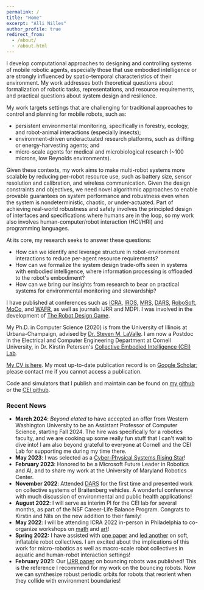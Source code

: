 ```yaml
---
permalink: /
title: "Home"
excerpt: "Alli Nilles"
author_profile: true
redirect_from: 
  - /about/
  - /about.html
---
```


I develop computational approaches to designing and controlling systems of mobile robotic agents, 
especially those that use embodied intelligence or are strongly influenced by spatio-temporal 
characteristics of their environment. My work addresses both theoretical questions about formalization 
of robotic tasks, representations, and resource requirements, and practical questions about system design and resilience.

My work targets settings that are challenging for traditional approaches to control and planning for mobile robots, such as: 

- persistent environmental monitoring, specifically in forestry, ecology, and robot-animal interactions (especially insects);
- environment-driven underactuated research platforms, such as drifting or energy-harvesting agents; and
- micro-scale agents for medical and microbiological research (~100 microns, low Reynolds environments).

Given these contexts, my work aims to make multi-robot systems more scalable by reducing per-robot resource use, such as battery size, 
sensor resolution and calibration, and wireless communication. Given the design constraints and objectives, we need novel
algorithmic approaches to enable provable guarantees on system performance and robustness even when the system is nondeterministic, chaotic, or under-actuated. 
Part of achieving real-world robustness and safety involves the principled design of interfaces and specifications where humans are in the loop, so my work also
involves human-computer/robot interaction (HCI/HRI) and programming languages.

At its core, my research seeks to answer these questions:

- How can we identify and leverage structure in robot-environment interactions to reduce per-agent resource requirements? 
- How can we formalize the system design trade-offs seen in systems with embodied intelligence, where information processing is offloaded to the robot's embodiment?
- How can we bring our insights from research to bear on practical systems for environmental monitoring and stewardship?

I have published at conferences such as
[ICRA](https://www.ieee-ras.org/conferences-workshops/fully-sponsored/icra),
[IROS](https://www.ieee-ras.org/conferences-workshops/financially-co-sponsored/iros),
[MRS](https://www.ieee-ras.org/conferences-workshops/technically-co-sponsored/mrs),
[DARS](https://dblp.org/db/conf/dars/index.html),
[RoboSoft](https://softroboticsconference.org/),
[MoCo](https://www.movementcomputing.org/), and [WAFR](http://ifrr.org/wafr),
as well as journals IJRR and MDPI. I was involved in the development of
[The Robot Design Game](files/rdg.pdf).

My Ph.D. in Computer Science (2020) is from the University of Illinois at
Urbana-Champaign, advised by [Dr. Steven M. LaValle](http://lavalle.pl/). I am now a
Postdoc in the Electrical and Computer Engineering Department at Cornell University,
 in Dr. Kirstin Petersen's [Collective Embodied Intelligence (CEI)
Lab](https://cei.ece.cornell.edu/).

[My CV is here](files/NillesCV.pdf). My most up-to-date publication record is on
[Google Scholar](https://scholar.google.com/citations?user=3AvC70UAAAAJ&hl=en);
please contact me if you cannot access a publication.

Code and simulators that I publish and maintain can be found on [my github](https://github.com/alexandroid000)
or the [CEI github](https://github.com/CEI-lab).

### Recent News

-   **March 2024**: *Beyond elated* to have accepted an offer from Western Washington University to be an Assistant Professor of Computer Science, starting Fall 2024. The hire was specifically for a robotics faculty, and we are cooking up some really fun stuff that I can't wait to dive into! I am also beyond grateful to everyone at Cornell and the CEI Lab for supporting me during my time there.
-   **May 2023**: I was selected as a [Cyber-Physical Systems Rising Star](https://risingstars.linklab.virginia.edu/2023/participants/alexandra-nilles.html)!
-   **February 2023**: Honored to be a Microsoft Future Leader in Robotics and AI, and to share my work at the University of Maryland Robotics Center.
-   **November 2022**: Attended [DARS](https://dars2022.org/#/) for the first time and presented work
    on collective systems of Braitenberg vehicles. A wonderful conference with much discussion of environmental and public health
    applications!
-   **August 2022**: I will serve as interim PI for the CEI lab for several months, as part of the NSF Career-Life Balance Program. Congrats to Kirstin and Nils on the new addition to their family!
-   **May 2022**: I will be attending ICRA 2022 in-person in Philadelphia to co-organize workshops
    on [math](https://idsc.ethz.ch/research-frazzoli/workshops/compositional-robotics.html) and
    [art](https://roboticart.org/icra2022/)!
-   **Spring 2022:** I have assisted with [one paper](https://ieeexplore.ieee.org/abstract/document/9501972) and [led another](https://ieeexplore.ieee.org/abstract/document/9501972) on soft, inflatable robot
    collectives. I am excited about the implications of this work for micro-robotics
    as well as macro-scale robot collectives in aquatic and human-robot interaction
    settings!
-   **February 2021:** Our [IJRR
    paper](https://journals.sagepub.com/doi/full/10.1177/0278364921992788) on
    bouncing robots was published! This is the reference I recommend for my
    work on the bouncing robots. Now we can synthesize robust periodic orbits for robots that
    reorient when they collide with environment boundaries!
